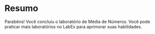 # Resumo

Parabéns! Você concluiu o laboratório de Média de Números. Você pode praticar mais laboratórios no LabEx para aprimorar suas habilidades.
